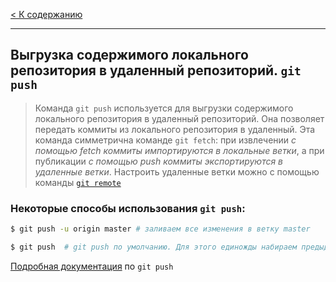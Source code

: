 [< К содержанию](./readme.md)
***
## Выгрузка содержимого локального репозитория в удаленный репозиторий. `git push`

> Команда `git push` используется для выгрузки содержимого локального репозитория в удаленный репозиторий. Она позволяет передать коммиты из локального репозитория в удаленный. Эта команда симметрична команде `git fetch`: при извлечении *с помощью fetch коммиты импортируются в локальные ветки*, а при публикации *с помощью push коммиты экспортируются в удаленные ветки*. Настроить удаленные ветки можно с помощью команды [`git remote`](remote.md "Читать о команде git remote")

### Некоторые способы использования `git push`:

```bash
$ git push -u origin master # заливаем все изменения в ветку master

$ git push  # git push по умолчанию. Для этого единожды набираем предыдущую команду с флагом -u После этого можно писать более коротко, так как git запомнил, что пушить надо на сервер origin ветку под именем master
```

[Подробная документация](https://git-scm.com/docs/git-push) по `git push`